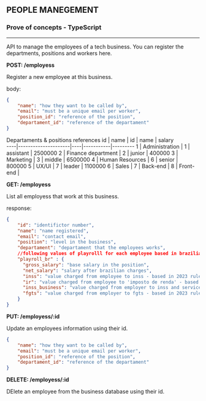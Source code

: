 ## PEOPLE MANEGEMENT
### Prove of concepts  - TypeScript
---
API to manage the employees of a tech business. You can register the departments, positions and workers here.

**POST: /employess**

Register a new employee at this business.

body:
```JSON
{
    "name": "how they want to be called by",
    "email": "must be a unique email per worker",
    "position_id": "reference of the position",
    "departament_id": "reference of the departament"
}
```
Departaments & positions references
 id | name                | id |   name    | salary    
----|---------------------|----|-----------|---------
  1 | Administration      |  1 | assistant | 2500000
  2 | Finance department  |  2 | junior    |  400000
  3 | Marketing           |  3 | middle    | 6500000
  4 | Human Resources     |  6 | senior    |  800000
  5 | UX/UI               |  7 | leader    | 1100000 
  6 | Sales               |
  7 | Back-end            |
  8 | Front-end           |

**GET: /employess**

List all employess that work at this business.

response:
```JSON
{
    "id": "identifictor number",
    "name": "name registered",
    "email": "contact email",
    "position": "level in the business",
    "departament": "departament that the employees works",
    //following values of playrolll for each employee based in brazilian work laws
    "playroll_br" : { 
      "gross_salary": "base salary in the position",
      "net_salary": "salary after brazilian charges",
      "inss": "value charged from employee to inss - based in 2023 rules",
      "ir": "value charged from employee to 'imposto de renda' - based in 2023 rules",
      "inss_business": "value charged from employer to inss and services - based in 2023 rules",
      "fgts": "value charged from employer to fgts - based in 2023 rules",
    }
}
```
**PUT: /employess/:id**

Update an employees information using their id.

```JSON
{
    "name": "how they want to be called by",
    "email": "must be a unique email per worker",
    "position_id": "reference of the position",
    "departament_id": "reference of the departament"
}
```
**DELETE: /employess/:id**

DElete an employee from the business database using their id.